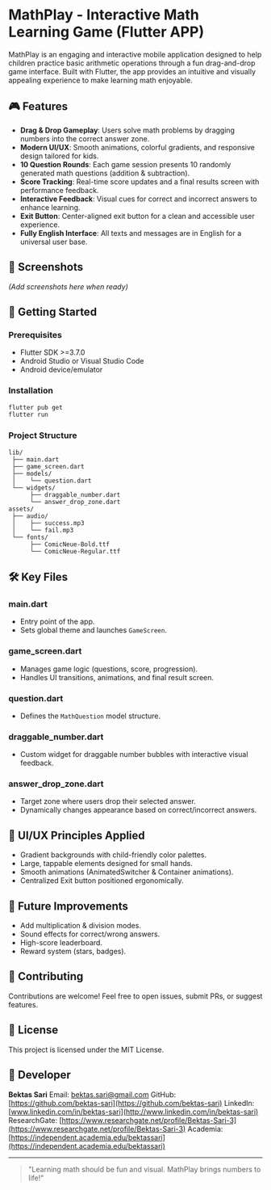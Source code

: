 # MathPlay - Interactive Math Learning Game (Flutter APP)

MathPlay is an engaging and interactive mobile application designed to help children practice basic arithmetic operations through a fun drag-and-drop game interface. Built with Flutter, the app provides an intuitive and visually appealing experience to make learning math enjoyable.

## 🎮 Features

* **Drag & Drop Gameplay**: Users solve math problems by dragging numbers into the correct answer zone.
* **Modern UI/UX**: Smooth animations, colorful gradients, and responsive design tailored for kids.
* **10 Question Rounds**: Each game session presents 10 randomly generated math questions (addition & subtraction).
* **Score Tracking**: Real-time score updates and a final results screen with performance feedback.
* **Interactive Feedback**: Visual cues for correct and incorrect answers to enhance learning.
* **Exit Button**: Center-aligned exit button for a clean and accessible user experience.
* **Fully English Interface**: All texts and messages are in English for a universal user base.

## 📱 Screenshots

*(Add screenshots here when ready)*

## 🚀 Getting Started

### Prerequisites

* Flutter SDK >=3.7.0
* Android Studio or Visual Studio Code
* Android device/emulator

### Installation

```bash
flutter pub get
flutter run
```

### Project Structure

```
lib/
 ├── main.dart
 ├── game_screen.dart
 ├── models/
 │    └── question.dart
 └── widgets/
      ├── draggable_number.dart
      └── answer_drop_zone.dart
assets/
 ├── audio/
 │    ├── success.mp3
 │    └── fail.mp3
 └── fonts/
      ├── ComicNeue-Bold.ttf
      └── ComicNeue-Regular.ttf
```

## 🛠️ Key Files

### main.dart

* Entry point of the app.
* Sets global theme and launches `GameScreen`.

### game\_screen.dart

* Manages game logic (questions, score, progression).
* Handles UI transitions, animations, and final result screen.

### question.dart

* Defines the `MathQuestion` model structure.

### draggable\_number.dart

* Custom widget for draggable number bubbles with interactive visual feedback.

### answer\_drop\_zone.dart

* Target zone where users drop their selected answer.
* Dynamically changes appearance based on correct/incorrect answers.

## 🎨 UI/UX Principles Applied

* Gradient backgrounds with child-friendly color palettes.
* Large, tappable elements designed for small hands.
* Smooth animations (AnimatedSwitcher & Container animations).
* Centralized Exit button positioned ergonomically.

## 🧩 Future Improvements

* Add multiplication & division modes.
* Sound effects for correct/wrong answers.
* High-score leaderboard.
* Reward system (stars, badges).

## 🤝 Contributing

Contributions are welcome! Feel free to open issues, submit PRs, or suggest features.

## 📄 License

This project is licensed under the MIT License.

## 👤 Developer

**Bektas Sari**
Email: [bektas.sari@gmail.com](mailto:bektas.sari@gmail.com)
GitHub: [https://github.com/bektas-sari](https://github.com/bektas-sari)
LinkedIn: [www.linkedin.com/in/bektas-sari](http://www.linkedin.com/in/bektas-sari)
ResearchGate: [https://www.researchgate.net/profile/Bektas-Sari-3](https://www.researchgate.net/profile/Bektas-Sari-3)
Academia: [https://independent.academia.edu/bektassari](https://independent.academia.edu/bektassari)

---

> "Learning math should be fun and visual. MathPlay brings numbers to life!"

